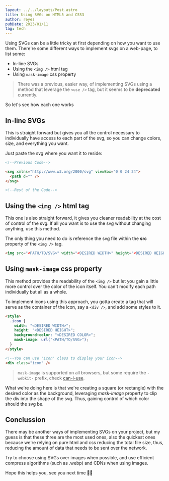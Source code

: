 ```yaml
---
layout: ../../layouts/Post.astro
title: Using SVGs on HTML5 and CSS3
author: reyes
pubDate: 2023/01/11
tag: tech
---
```


Using SVGs can be a little tricky at first depending on how you want to use them. There're some different ways to implement svgs on a web-page, to list some:

- In-line SVGs
- Using the `<img />` html tag
- Using `mask-image` css property

> There was a previous, easier way, of implementing SVGs using a method that leverage the `<use />` tag, but it seems to be **deprecated** currently.

So let's see how each one works

## In-line SVGs

This is straight forward but gives you all the control necessary to individually have access to each part of the svg, so you can change colors, size, and everything you want.

Just paste the svg where you want it to reside:

```html
<!--Previous Code-->

<svg xmlns="http://www.w3.org/2000/svg" viewBox="0 0 24 24">
  <path d="" />
</svg>

<!--Rest of the Code-->
```

## Using the `<img />` html tag

This one is also straight forward, it gives you cleaner readability at the cost of control of the svg. If all you want is to use the svg without changing anything, use this method.

The only thing you need to do is reference the svg file within the **src** property of the `<img />` tag.

```html
<img src="<PATH/TO/SVG>" width="<DESIRED WIDTH>" height="<DESIRED HEIGHT>" />
```

## Using `mask-image` css property

This method provides the readability of the `<img />` but let you gain a little more control over the color of the icon itself. You can't modify each path individually but all as a whole.

To implement icons using this approach, you gotta create a tag that will serve as the container of the icon, say a `<div />`, and add some styles to it.

```html
<style>
  .icon {
    width: "<DESIRED WIDTH>";
    height: "<DESIRED HEIGHT>";
    background-color: "<DESIRED COLOR>";
    mask-image: url("<PATH/TO/SVG>");
  }
</style>

<!--You can use 'icon' class to display your icon-->
<div class="icon" />
```

> `mask-image` is supported on all browsers, but some require the `-webkit-` prefix, check [can-i-use](https://caniuse.com/?search=mask-image).

What we're doing here is that we're creating a square (or rectangle) with the desired color as the background, leveraging _mask-image_ property to clip the div into the shape of the svg. Thus, gaining control of which color should the svg be.

## Conclussion

There may be another ways of implementing SVGs on your project, but my guess is that these three are the most used ones, also the quickest ones because we're relying on pure html and css reducing the total file size, thus, reducing the amount of data that needs to be sent over the network.

Try to choose using SVGs over images when possible, and use efficient compress algorithms (such as .webp) and CDNs when using images.

Hope this helps you, see you next time 👋🏻
